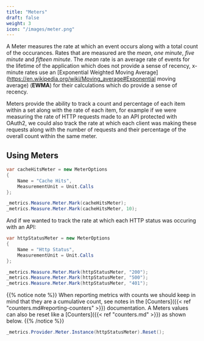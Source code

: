 ```yaml
---
title: "Meters"
draft: false
weight: 3
icon: "/images/meter.png"
---
```


A Meter measures the rate at which an event occurs along with a total count of the occurances. Rates that are measured are the *mean*, *one minute*, *five minute* and *fifteen minute*. The *mean* rate is an average rate of events for the lifetime of the application which does not provide a sense of recency, x-minute rates use an [Exponential Weighted Moving Average](https://en.wikipedia.org/wiki/Moving_average#Exponential moving average) (**EWMA**) for their calculations which do provide a sense of recency.

Meters provide the ability to track a count and percentage of each item within a set along with the rate of each item, for example if we were measuring the rate of HTTP requests made to an API protected with OAuth2, we could also track the rate at which each client was making these requests along with the number of requests and their percentage of the overall count within the same meter.

## Using Meters

```csharp
var cacheHitsMeter = new MeterOptions
{
    Name = "Cache Hits",
    MeasurementUnit = Unit.Calls
};

_metrics.Measure.Meter.Mark(cacheHitsMeter);
_metrics.Measure.Meter.Mark(cacheHitsMeter, 10);
```

And if we wanted to track the rate at which each HTTP status was occuring with an API:

```csharp
var httpStatusMeter = new MeterOptions
{
    Name = "Http Status",
    MeasurementUnit = Unit.Calls
};

_metrics.Measure.Meter.Mark(httpStatusMeter, "200");
_metrics.Measure.Meter.Mark(httpStatusMeter, "500");
_metrics.Measure.Meter.Mark(httpStatusMeter, "401");
```

{{% notice note %}}
When reporting metrics with counts we should keep in mind that they are a cumulative count, see notes in the [Counters]({{< ref "counters.md#reporting-counters" >}})  documentation. A Meters values can also be reset like a [Counters]({{< ref "counters.md" >}}) as shown below.
{{% /notice %}}

```csharp
_metrics.Provider.Meter.Instance(httpStatusMeter).Reset();
```